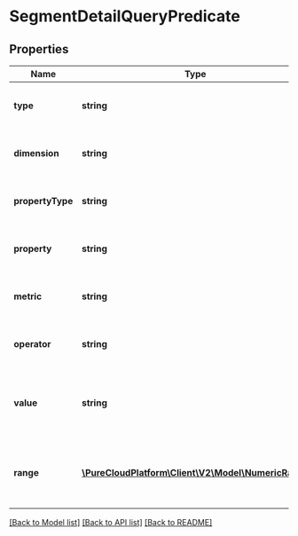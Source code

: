 # SegmentDetailQueryPredicate

## Properties
Name | Type | Description | Notes
------------ | ------------- | ------------- | -------------
**type** | **string** | Optional type, can usually be inferred | [optional] 
**dimension** | **string** | Left hand side for dimension predicates | [optional] 
**propertyType** | **string** | Left hand side for property predicates | [optional] 
**property** | **string** | Left hand side for property predicates | [optional] 
**metric** | **string** | Left hand side for metric predicates | [optional] 
**operator** | **string** | Optional operator, default is matches | [optional] 
**value** | **string** | Right hand side for dimension, metric, or property predicates | [optional] 
**range** | [**\PureCloudPlatform\Client\V2\Model\NumericRange**](NumericRange.md) | Right hand side for dimension, metric, or property predicates | [optional] 

[[Back to Model list]](../README.md#documentation-for-models) [[Back to API list]](../README.md#documentation-for-api-endpoints) [[Back to README]](../README.md)


